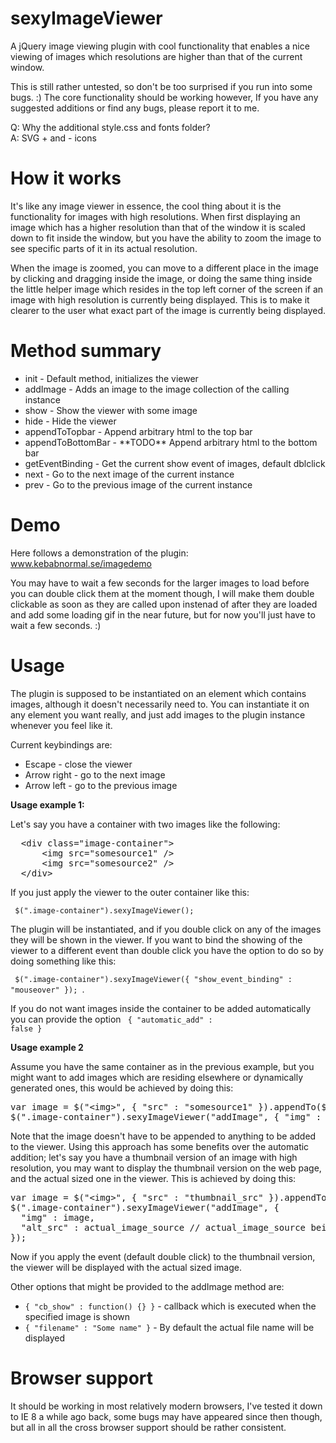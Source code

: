 sexyImageViewer
===============

A jQuery image viewing plugin with cool functionality that enables a nice viewing of images which resolutions are higher than that of the current window.

This is still rather untested, so don't be too surprised if you run into some bugs. :) The core functionality should be working however, If you have any suggested additions
or find any bugs, please report it to me.

Q: Why the additional style.css and fonts folder?<br>
A: SVG + and - icons 

How it works
======
It's like any image viewer in essence, the cool thing about it is the functionality for images with high resolutions.
When first displaying an image which has a higher resolution than that of the window it is scaled down to fit inside the window, but you have the ability to zoom the image to see specific parts of it in its actual resolution. 

When the image is zoomed, you can move to a different place in the image by clicking and dragging inside the image, or doing the same thing inside the little helper image which resides in the top left corner of the screen if an image with high resolution is currently being displayed.
This is to make it clearer to the user what exact part of the image is currently being displayed.

Method summary
=========
<ul>
<li>init - Default method, initializes the viewer</li>
<li>addImage - Adds an image to the image collection of the calling instance</li>
<li>show - Show the viewer with some image</li>
<li>hide - Hide the viewer</li>
<li>appendToTopbar - Append arbitrary html to the top bar</li>
<li>appendToBottomBar - **TODO** Append arbitrary html to the bottom bar</li>
<li>getEventBinding - Get the current show event of images, default dblclick</li>
<li>next - Go to the next image of the current instance</li>
<li>prev - Go to the previous image of the current instance</li>
</ul>

Demo
=======
Here follows a demonstration of the plugin:
www.kebabnormal.se/imagedemo

You may have to wait a few seconds for the larger images to load before you can double click them at the moment though, 
I will make them double clickable as soon as they are called upon instenad of after they are loaded and add some loading gif in the near future, but for now you'll just
have to wait a few seconds. :)

Usage
======
The plugin is supposed to be instantiated on an element which contains images, although it doesn't necessarily need to. You can instantiate it on any element you want really, and just add images to the plugin instance whenever you feel like it.

Current keybindings are:
<ul>
<li>Escape - close the viewer</li>
<li>Arrow right - go to the next image</li>
<li>Arrow left - go to the previous image</li>
</ul>

<b>Usage example 1:</b>

Let's say you have a container with two images like the following:

<pre>
  &lt;div class="image-container"&gt;
      &lt;img src="somesource1" /&gt;
      &lt;img src="somesource2" /&gt;
  &lt;/div&gt;
</pre>

If you just apply the viewer to the outer container like this:

<code> $(".image-container").sexyImageViewer(); </code>

The plugin will be instantiated, and if you double click on any of the images they will be shown in the viewer.
If you want to bind the showing of the viewer to a different event than double click you have the option to do so by
doing something like this: 

<code> $(".image-container").sexyImageViewer({ "show_event_binding" : "mouseover" }); </code>.

If you do not want images inside the container to be added automatically you can provide the option <code> { "automatic_add" : false } </code>

<b>Usage example 2</b>

Assume you have the same container as in the previous example, but you might want to add images which are residing elsewhere
or dynamically generated ones, this would be achieved by doing this:

<pre>
var image = $("&lt;img&gt;", { "src" : "somesource1" }).appendTo($(".image-container")); // This could also be any image
$(".image-container").sexyImageViewer("addImage", { "img" : image });
</pre>

Note that the image doesn't have to be appended to anything to be added to the viewer. Using this approach has some benefits over
the automatic addition; let's say you have a thumbnail version of an image with high resolution, you may want to display the
thumbnail version on the web page, and the actual sized one in the viewer. This is achieved by doing this:

<pre>
var image = $("&lt;img&gt;", { "src" : "thumbnail_src" }).appendTo($(".image-container")); // This could also be any image
$(".image-container").sexyImageViewer("addImage", { 
  "img" : image,
  "alt_src" : actual_image_source // actual_image_source being the source of actual image, go figure
});
</pre>

Now if you apply the event (default double click) to the thumbnail version, the viewer will be displayed with the actual
sized image.

Other options that might be provided to the addImage method are:
<ul>
<li><code>{ "cb_show" : function() {} }</code> - callback which is executed when the specified image is shown</li>
<li><code>{ "filename" : "Some name" }</code> - By default the actual file name will be displayed
</ul>

Browser support
======
It should be working in most relatively modern browsers, I've tested it down to IE 8 a while ago back, some bugs may have
appeared since then though, but all in all the cross browser support should be rather consistent.
